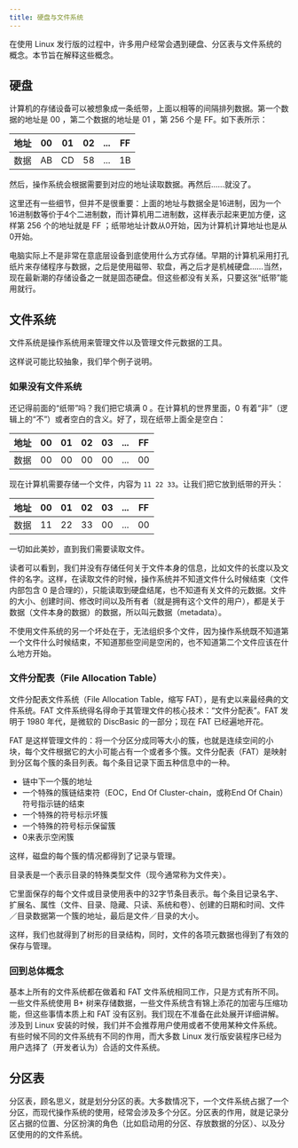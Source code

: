 ```yaml
---
title: 硬盘与文件系统
---
```


在使用 Linux 发行版的过程中，许多用户经常会遇到硬盘、分区表与文件系统的概念。本节旨在解释这些概念。

## 硬盘

计算机的存储设备可以被想象成一条纸带，上面以相等的间隔排列数据。第一个数据的地址是 00 ，第二个数据的地址是 01 ，第 256 个是 FF。如下表所示：

| 地址 | 00 | 01 | 02 | ... | FF |
| ---- | -- | -- | -- | --- | -- |
| 数据 | AB | CD | 58 | ... | 1B |

然后，操作系统会根据需要到对应的地址读取数据。再然后……就没了。

这里还有一些细节，但并不是很重要：上面的地址与数据全是16进制，因为一个16进制数等价于4个二进制数，而计算机用二进制数，这样表示起来更加方便，这样第 256 个的地址就是 FF ；纸带地址计数从0开始，因为计算机计算地址也是从0开始。

电脑实际上不是非常在意底层设备到底使用什么方式存储。早期的计算机采用打孔纸片来存储程序与数据，之后是使用磁带、软盘，再之后才是机械硬盘……当然，现在最新潮的存储设备之一就是固态硬盘。但这些都没有关系，只要这张“纸带”能用就行。

## 文件系统

文件系统是操作系统用来管理文件以及管理文件元数据的工具。

这样说可能比较抽象，我们举个例子说明。

### 如果没有文件系统

还记得前面的“纸带”吗？我们把它填满 0 。在计算机的世界里面，0 有着“非”（逻辑上的“不”）或者空白的含义。好了，现在纸带上面全是空白：

| 地址 | 00 | 01 | 02 | 03 | ... | FF |
| ---- | -- | -- | -- | -- | --- | -- |
| 数据 | 00 | 00 | 00 | 00 | ... | 00 |

现在计算机需要存储一个文件，内容为 ` 11 22 33 `。让我们把它放到纸带的开头：

| 地址 | 00 | 01 | 02 | 03 | ... | FF |
| ---- | -- | -- | -- | -- | --- | -- |
| 数据 | 11 | 22 | 33 | 00 | ... | 00 |

一切如此美妙，直到我们需要读取文件。

读者可以看到，我们并没有存储任何关于文件本身的信息，比如文件的长度以及文件的名字。这样，在读取文件的时候，操作系统并不知道文件什么时候结束（文件内部包含 0 是合理的），只能读取到硬盘结尾，也不知道有关文件的元数据。文件的大小、创建时间、修改时间以及所有者（就是拥有这个文件的用户），都是关于数据（文件本身的数据）的数据，所以叫元数据（metadata）。

不使用文件系统的另一个坏处在于，无法组织多个文件，因为操作系统既不知道第一个文件什么时候结束，不知道那些空间是空闲的，也不知道第二个文件应该在什么地方开始。

### 文件分配表（File Allocation Table）

文件分配表文件系统（File Allocation Table，缩写 FAT），是有史以来最经典的文件系统。FAT 文件系统得名得命于其管理文件的核心技术：“文件分配表”。FAT 发明于 1980 年代，是微软的 DiscBasic 的一部分；现在 FAT 已经遍地开花。

FAT 是这样管理文件的：将一个分区分成同等大小的簇，也就是连续空间的小块，每个文件根据它的大小可能占有一个或者多个簇。文件分配表（FAT）是映射到分区每个簇的条目列表。每个条目记录下面五种信息中的一种。

* 链中下一个簇的地址
* 一个特殊的簇链结束符（EOC，End Of Cluster-chain，或称End Of Chain）符号指示链的结束
* 一个特殊的符号标示坏簇
* 一个特殊的符号标示保留簇
* 0来表示空闲簇

这样，磁盘的每个簇的情况都得到了记录与管理。

目录表是一个表示目录的特殊类型文件（现今通常称为文件夹）。

它里面保存的每个文件或目录使用表中的32字节条目表示。每个条目记录名字、扩展名、属性（文件、目录、隐藏、只读、系统和卷）、创建的日期和时间、文件／目录数据第一个簇的地址，最后是文件／目录的大小。

这样，我们也就得到了树形的目录结构，同时，文件的各项元数据也得到了有效的保存与管理。

### 回到总体概念

基本上所有的文件系统都在做着和 FAT 文件系统相同工作，只是方式有所不同。一些文件系统使用 B+ 树来存储数据，一些文件系统含有锦上添花的加密与压缩功能，但这些事情本质上和 FAT 没有区别。我们现在不准备在此处展开详细讲解。涉及到 Linux 安装的时候，我们并不会推荐用户使用或者不使用某种文件系统。有些时候不同的文件系统有不同的作用，而大多数 Linux 发行版安装程序已经为用户选择了（开发者认为）合适的文件系统。

## 分区表

分区表，顾名思义，就是划分分区的表。大多数情况下，一个文件系统占据了一个分区，而现代操作系统的使用，经常会涉及多个分区。分区表的作用，就是记录分区占据的位置、分区扮演的角色（比如启动用的分区、存放数据的分区）、以及分区使用的的文件系统。

